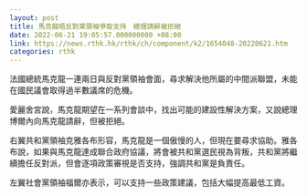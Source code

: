 ```yaml
---
layout: post
title: 馬克龍晤反對黨領袖爭取支持　總理請辭被拒絕
date: 2022-06-21 19:05:57.000000000 +08:00
link: https://news.rthk.hk/rthk/ch/component/k2/1654048-20220621.htm
categories: rthk
---
```


法國總統馬克龍一連兩日與反對黨領袖會面，尋求解決他所屬的中間派聯盟，未能在國民議會取得過半數議席的危機。

愛麗舍宮說，馬克龍期望在一系列會談中，找出可能的建設性解決方案，又說總理博爾內向馬克龍請辭，但被拒絕。

右翼共和黨領袖克雅各布形容，馬克龍是一個傲慢的人，但現在要尋求協助。雅各布說，如果與馬克龍達成聯合政府協議，將會被共和黨選民視為背叛，共和黨將繼續擔任反對派，但會逐項政策審視是否支持，強調共和黨是負責任。

左翼社會黨領袖福爾亦表示，可以支持一些政策建議，包括大幅提高最低工資。
